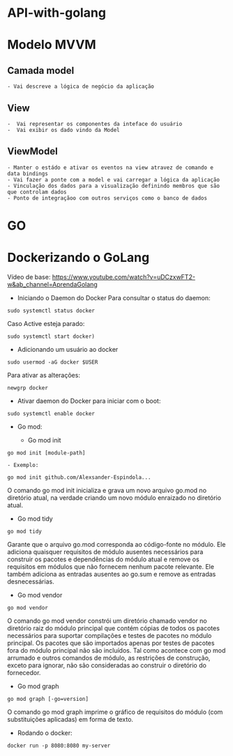 # API-with-golang

# Modelo MVVM

## Camada model

    - Vai descreve a lógica de negócio da aplicação

## View

    -  Vai representar os componentes da inteface do usuário
    -  Vai exibir os dado vindo da Model

## ViewModel

    - Manter o estádo e ativar os eventos na view atravez de comando e data bindings
    - Vai fazer a ponte com a model e vai carregar a lógica da aplicação
    - Vinculação dos dados para a visualização definindo membros que são que controlam dados
    - Ponto de integraçãoo com outros serviços como o banco de dados

# GO

# Dockerizando o GoLang

Vídeo de base: https://www.youtube.com/watch?v=uDCzxwFT2-w&ab_channel=AprendaGolang

- Iniciando o Daemon do Docker
  Para consultar o status do daemon:

```
sudo systemctl status docker
```

Caso Active esteja parado:

```
sudo systemctl start docker)
```

- Adicionando um usuário ao docker

```
sudo usermod -aG docker $USER
```

Para ativar as alterações:

```
newgrp docker
```

- Ativar daemon do Docker para iniciar com o boot:

```
sudo systemctl enable docker
```

- Go mod:

  - Go mod init

```
go mod init [module-path]
```

    - Exemplo:

```
go mod init github.com/Alexsander-Espindola...
```
O comando go mod init inicializa e grava um novo arquivo go.mod no diretório atual, na verdade criando um novo módulo enraizado no diretório atual.

- Go mod tidy

```
go mod tidy
```

Garante que o arquivo go.mod corresponda ao código-fonte no módulo. Ele adiciona quaisquer requisitos de módulo ausentes necessários para construir os pacotes e dependências do módulo atual e remove os requisitos em módulos que não fornecem nenhum pacote relevante. Ele também adiciona as entradas ausentes ao go.sum e remove as entradas desnecessárias.

- Go mod vendor

```
go mod vendor
```

O comando go mod vendor constrói um diretório chamado vendor no diretório raiz do módulo principal que contém cópias de todos os pacotes necessários para suportar compilações e testes de pacotes no módulo principal. Os pacotes que são importados apenas por testes de pacotes fora do módulo principal não são incluídos. Tal como acontece com go mod arrumado e outros comandos de módulo, as restrições de construção, exceto para ignorar, não são consideradas ao construir o diretório do fornecedor.

- Go mod graph

```
go mod graph [-go=version]
```

O comando go mod graph imprime o gráfico de requisitos do módulo (com substituições aplicadas) em forma de texto.

- Rodando o docker:

```
docker run -p 8080:8080 my-server
```
